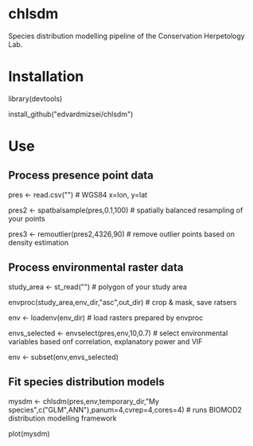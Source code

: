 # chlsdm
Species distribution modelling pipeline of the Conservation Herpetology Lab.

# Installation
library(devtools)

install_github("edvardmizsei/chlsdm")

# Use

## Process presence point data

pres <- read.csv("") # WGS84 x=lon, y=lat

pres2 <- spatbalsample(pres,0.1,100) # spatially balanced resampling of your points

pres3 <- remoutlier(pres2,4326,90) # remove outlier points based on density estimation

## Process environmental raster data

study_area <- st_read("") # polygon of your study area

envproc(study_area,env_dir,"asc",out_dir) # crop & mask, save ratsers

env <- loadenv(env_dir) # load rasters prepared by envproc

envs_selected <- envselect(pres,env,10,0.7) # select environmental variables based onf correlation, explanatory power and VIF

env <- subset(env,envs_selected)

## Fit species distribution models

mysdm <- chlsdm(pres,env,temporary_dir,"My species",c("GLM",ANN"),panum=4,cvrep=4,cores=4) # runs BIOMOD2 distribution modelling framework

plot(mysdm)
